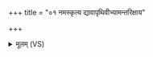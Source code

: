 +++
title = "०१ नमस्कृत्य द्यावापृथिवीभ्यामन्तरिक्षाय"

+++
<details><summary>मूलम् (VS)</summary>

न॑म॒स्कृत्य॒ द्यावा॑पृथि॒वीभ्या॑म॒न्तरि॑क्षाय मृ॒त्यवे॑। मे॒क्षाम्यू॒र्ध्वस्तिष्ठ॒न्मा मा॑ हिंसिषुरीश्व॒राः ॥
</details>